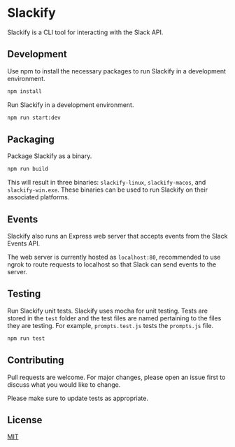 # Slackify

Slackify is a CLI tool for interacting with the Slack API.

## Development

Use npm to install the necessary packages to run Slackify in a development environment.

```bash
npm install 
```

Run Slackify in a development environment.
```bash 
npm run start:dev
```

## Packaging

Package Slackify as a binary. 

```bash
npm run build 
```

This will result in three binaries: `slackify-linux`, `slackify-macos`, and `slackify-win.exe`. These binaries can be 
used to run Slackify on their associated platforms. 

## Events

Slackify also runs an Express web server that accepts events from the Slack Events API. 

The web server is currently hosted as `localhost:80`, recommended to use ngrok to route requests 
to localhost so that Slack can send events to the server. 

## Testing

Run Slackify unit tests. Slackify uses mocha for unit testing. Tests are stored in the 
`test` folder and the test files are named pertaining to the files they are testing. 
For example, `prompts.test.js` tests the `prompts.js` file. 

```bash 
npm run test
```

## Contributing
Pull requests are welcome. For major changes, please open an issue first to discuss what you would like to change.

Please make sure to update tests as appropriate.

## License
[MIT](https://choosealicense.com/licenses/mit/)
